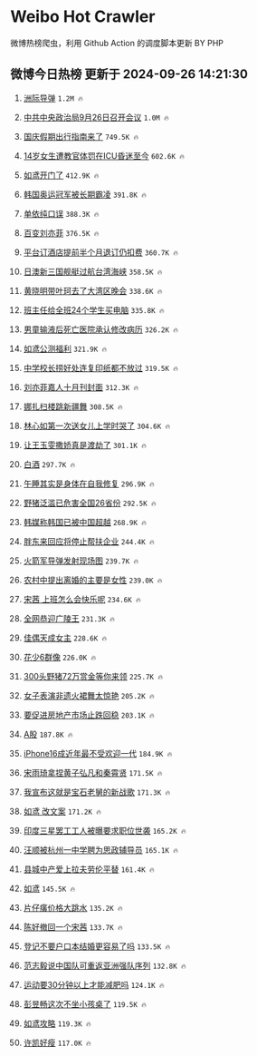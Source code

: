 # Weibo Hot Crawler 



微博热榜爬虫，利用 Github Action 的调度脚本更新 BY PHP 


## 微博今日热榜 更新于 2024-09-26 14:21:30 
1. [洲际导弹](https://s.weibo.com/weibo?q=%23%E6%B4%B2%E9%99%85%E5%AF%BC%E5%BC%B9%23&t=31&band_rank=1&Refer=top) `1.2M 🔥` 

1. [中共中央政治局9月26日召开会议](https://s.weibo.com/weibo?q=%23%E4%B8%AD%E5%85%B1%E4%B8%AD%E5%A4%AE%E6%94%BF%E6%B2%BB%E5%B1%809%E6%9C%8826%E6%97%A5%E5%8F%AC%E5%BC%80%E4%BC%9A%E8%AE%AE%23&t=31&band_rank=2&Refer=top) `1.0M 🔥` 

1. [国庆假期出行指南来了](https://s.weibo.com/weibo?q=%23%E5%9B%BD%E5%BA%86%E5%81%87%E6%9C%9F%E5%87%BA%E8%A1%8C%E6%8C%87%E5%8D%97%E6%9D%A5%E4%BA%86%23&t=31&band_rank=3&Refer=top) `749.5K 🔥` 

1. [14岁女生遭教官体罚在ICU昏迷至今](https://s.weibo.com/weibo?q=%2314%E5%B2%81%E5%A5%B3%E7%94%9F%E9%81%AD%E6%95%99%E5%AE%98%E4%BD%93%E7%BD%9A%E5%9C%A8ICU%E6%98%8F%E8%BF%B7%E8%87%B3%E4%BB%8A%23&t=31&band_rank=4&Refer=top) `602.6K 🔥` 

1. [如鸢开门了](https://s.weibo.com/weibo?q=%23%E5%A6%82%E9%B8%A2%E5%BC%80%E9%97%A8%E4%BA%86%23&t=31&band_rank=5&Refer=top) `412.9K 🔥` 

1. [韩国奥运冠军被长期霸凌](https://s.weibo.com/weibo?q=%23%E9%9F%A9%E5%9B%BD%E5%A5%A5%E8%BF%90%E5%86%A0%E5%86%9B%E8%A2%AB%E9%95%BF%E6%9C%9F%E9%9C%B8%E5%87%8C%23&t=31&band_rank=6&Refer=top) `391.8K 🔥` 

1. [单依纯口误](https://s.weibo.com/weibo?q=%E5%8D%95%E4%BE%9D%E7%BA%AF%E5%8F%A3%E8%AF%AF&t=31&band_rank=7&Refer=top) `388.3K 🔥` 

1. [百变刘亦菲](https://s.weibo.com/weibo?q=%E7%99%BE%E5%8F%98%E5%88%98%E4%BA%A6%E8%8F%B2&t=31&band_rank=8&Refer=top) `376.5K 🔥` 

1. [平台订酒店提前半个月退订仍扣费](https://s.weibo.com/weibo?q=%23%E5%B9%B3%E5%8F%B0%E8%AE%A2%E9%85%92%E5%BA%97%E6%8F%90%E5%89%8D%E5%8D%8A%E4%B8%AA%E6%9C%88%E9%80%80%E8%AE%A2%E4%BB%8D%E6%89%A3%E8%B4%B9%23&t=31&band_rank=9&Refer=top) `360.7K 🔥` 

1. [日澳新三国舰艇过航台湾海峡](https://s.weibo.com/weibo?q=%23%E6%97%A5%E6%BE%B3%E6%96%B0%E4%B8%89%E5%9B%BD%E8%88%B0%E8%89%87%E8%BF%87%E8%88%AA%E5%8F%B0%E6%B9%BE%E6%B5%B7%E5%B3%A1%23&t=31&band_rank=10&Refer=top) `358.5K 🔥` 

1. [黄晓明带叶珂去了大湾区晚会](https://s.weibo.com/weibo?q=%23%E9%BB%84%E6%99%93%E6%98%8E%E5%B8%A6%E5%8F%B6%E7%8F%82%E5%8E%BB%E4%BA%86%E5%A4%A7%E6%B9%BE%E5%8C%BA%E6%99%9A%E4%BC%9A%23&t=31&band_rank=11&Refer=top) `338.6K 🔥` 

1. [班主任给全班24个学生买电脑](https://s.weibo.com/weibo?q=%23%E7%8F%AD%E4%B8%BB%E4%BB%BB%E7%BB%99%E5%85%A8%E7%8F%AD24%E4%B8%AA%E5%AD%A6%E7%94%9F%E4%B9%B0%E7%94%B5%E8%84%91%23&t=31&band_rank=12&Refer=top) `335.8K 🔥` 

1. [男童输液后死亡医院承认修改病历](https://s.weibo.com/weibo?q=%23%E7%94%B7%E7%AB%A5%E8%BE%93%E6%B6%B2%E5%90%8E%E6%AD%BB%E4%BA%A1%E5%8C%BB%E9%99%A2%E6%89%BF%E8%AE%A4%E4%BF%AE%E6%94%B9%E7%97%85%E5%8E%86%23&t=31&band_rank=13&Refer=top) `326.2K 🔥` 

1. [如鸢公测福利](https://s.weibo.com/weibo?q=%23%E5%A6%82%E9%B8%A2%E5%85%AC%E6%B5%8B%E7%A6%8F%E5%88%A9%23&t=31&band_rank=14&Refer=top) `321.9K 🔥` 

1. [中学校长捞好处连复印纸都不放过](https://s.weibo.com/weibo?q=%23%E4%B8%AD%E5%AD%A6%E6%A0%A1%E9%95%BF%E6%8D%9E%E5%A5%BD%E5%A4%84%E8%BF%9E%E5%A4%8D%E5%8D%B0%E7%BA%B8%E9%83%BD%E4%B8%8D%E6%94%BE%E8%BF%87%23&t=31&band_rank=15&Refer=top) `319.5K 🔥` 

1. [刘亦菲嘉人十月刊封面](https://s.weibo.com/weibo?q=%23%E5%88%98%E4%BA%A6%E8%8F%B2%E5%98%89%E4%BA%BA%E5%8D%81%E6%9C%88%E5%88%8A%E5%B0%81%E9%9D%A2%23&t=31&band_rank=16&Refer=top) `312.3K 🔥` 

1. [娜扎扫楼跳新疆舞](https://s.weibo.com/weibo?q=%E5%A8%9C%E6%89%8E%E6%89%AB%E6%A5%BC%E8%B7%B3%E6%96%B0%E7%96%86%E8%88%9E&t=31&band_rank=17&Refer=top) `308.5K 🔥` 

1. [林心如第一次送女儿上学时哭了](https://s.weibo.com/weibo?q=%23%E6%9E%97%E5%BF%83%E5%A6%82%E7%AC%AC%E4%B8%80%E6%AC%A1%E9%80%81%E5%A5%B3%E5%84%BF%E4%B8%8A%E5%AD%A6%E6%97%B6%E5%93%AD%E4%BA%86%23&t=31&band_rank=18&Refer=top) `304.6K 🔥` 

1. [让王玉雯撒娇真是渡劫了](https://s.weibo.com/weibo?q=%E8%AE%A9%E7%8E%8B%E7%8E%89%E9%9B%AF%E6%92%92%E5%A8%87%E7%9C%9F%E6%98%AF%E6%B8%A1%E5%8A%AB%E4%BA%86&t=31&band_rank=19&Refer=top) `301.1K 🔥` 

1. [白酒](https://s.weibo.com/weibo?q=%E7%99%BD%E9%85%92&t=31&band_rank=20&Refer=top) `297.7K 🔥` 

1. [午睡其实是身体在自我修复](https://s.weibo.com/weibo?q=%23%E5%8D%88%E7%9D%A1%E5%85%B6%E5%AE%9E%E6%98%AF%E8%BA%AB%E4%BD%93%E5%9C%A8%E8%87%AA%E6%88%91%E4%BF%AE%E5%A4%8D%23&t=31&band_rank=21&Refer=top) `296.9K 🔥` 

1. [野猪泛滥已危害全国26省份](https://s.weibo.com/weibo?q=%23%E9%87%8E%E7%8C%AA%E6%B3%9B%E6%BB%A5%E5%B7%B2%E5%8D%B1%E5%AE%B3%E5%85%A8%E5%9B%BD26%E7%9C%81%E4%BB%BD%23&t=31&band_rank=22&Refer=top) `292.5K 🔥` 

1. [韩媒称韩国已被中国超越](https://s.weibo.com/weibo?q=%23%E9%9F%A9%E5%AA%92%E7%A7%B0%E9%9F%A9%E5%9B%BD%E5%B7%B2%E8%A2%AB%E4%B8%AD%E5%9B%BD%E8%B6%85%E8%B6%8A%23&t=31&band_rank=23&Refer=top) `268.9K 🔥` 

1. [胖东来回应将停止帮扶企业](https://s.weibo.com/weibo?q=%23%E8%83%96%E4%B8%9C%E6%9D%A5%E5%9B%9E%E5%BA%94%E5%B0%86%E5%81%9C%E6%AD%A2%E5%B8%AE%E6%89%B6%E4%BC%81%E4%B8%9A%23&t=31&band_rank=24&Refer=top) `244.4K 🔥` 

1. [火箭军导弹发射现场图](https://s.weibo.com/weibo?q=%23%E7%81%AB%E7%AE%AD%E5%86%9B%E5%AF%BC%E5%BC%B9%E5%8F%91%E5%B0%84%E7%8E%B0%E5%9C%BA%E5%9B%BE%23&t=31&band_rank=25&Refer=top) `239.7K 🔥` 

1. [农村中提出离婚的主要是女性](https://s.weibo.com/weibo?q=%23%E5%86%9C%E6%9D%91%E4%B8%AD%E6%8F%90%E5%87%BA%E7%A6%BB%E5%A9%9A%E7%9A%84%E4%B8%BB%E8%A6%81%E6%98%AF%E5%A5%B3%E6%80%A7%23&t=31&band_rank=26&Refer=top) `239.0K 🔥` 

1. [宋茜 上班怎么会快乐呢](https://s.weibo.com/weibo?q=%E5%AE%8B%E8%8C%9C%20%E4%B8%8A%E7%8F%AD%E6%80%8E%E4%B9%88%E4%BC%9A%E5%BF%AB%E4%B9%90%E5%91%A2&t=31&band_rank=27&Refer=top) `234.6K 🔥` 

1. [全网恭迎广陵王](https://s.weibo.com/weibo?q=%23%E5%85%A8%E7%BD%91%E6%81%AD%E8%BF%8E%E5%B9%BF%E9%99%B5%E7%8E%8B%23&t=31&band_rank=28&Refer=top) `231.3K 🔥` 

1. [佳偶天成女主](https://s.weibo.com/weibo?q=%23%E4%BD%B3%E5%81%B6%E5%A4%A9%E6%88%90%E5%A5%B3%E4%B8%BB%23&t=31&band_rank=29&Refer=top) `228.6K 🔥` 

1. [花少6群像](https://s.weibo.com/weibo?q=%E8%8A%B1%E5%B0%916%E7%BE%A4%E5%83%8F&t=31&band_rank=30&Refer=top) `226.0K 🔥` 

1. [300头野猪72万赏金等你来领](https://s.weibo.com/weibo?q=%23300%E5%A4%B4%E9%87%8E%E7%8C%AA72%E4%B8%87%E8%B5%8F%E9%87%91%E7%AD%89%E4%BD%A0%E6%9D%A5%E9%A2%86%23&t=31&band_rank=31&Refer=top) `225.7K 🔥` 

1. [女子表演非遗火裙舞太惊艳](https://s.weibo.com/weibo?q=%23%E5%A5%B3%E5%AD%90%E8%A1%A8%E6%BC%94%E9%9D%9E%E9%81%97%E7%81%AB%E8%A3%99%E8%88%9E%E5%A4%AA%E6%83%8A%E8%89%B3%23&t=31&band_rank=32&Refer=top) `205.2K 🔥` 

1. [要促进房地产市场止跌回稳](https://s.weibo.com/weibo?q=%23%E8%A6%81%E4%BF%83%E8%BF%9B%E6%88%BF%E5%9C%B0%E4%BA%A7%E5%B8%82%E5%9C%BA%E6%AD%A2%E8%B7%8C%E5%9B%9E%E7%A8%B3%23&t=31&band_rank=33&Refer=top) `203.1K 🔥` 

1. [A股](https://s.weibo.com/weibo?q=A%E8%82%A1&t=31&band_rank=34&Refer=top) `187.8K 🔥` 

1. [iPhone16成近年最不受欢迎一代](https://s.weibo.com/weibo?q=%23iPhone16%E6%88%90%E8%BF%91%E5%B9%B4%E6%9C%80%E4%B8%8D%E5%8F%97%E6%AC%A2%E8%BF%8E%E4%B8%80%E4%BB%A3%23&t=31&band_rank=35&Refer=top) `184.9K 🔥` 

1. [宋雨琦拿捏黄子弘凡和秦霄贤](https://s.weibo.com/weibo?q=%23%E5%AE%8B%E9%9B%A8%E7%90%A6%E6%8B%BF%E6%8D%8F%E9%BB%84%E5%AD%90%E5%BC%98%E5%87%A1%E5%92%8C%E7%A7%A6%E9%9C%84%E8%B4%A4%23&t=31&band_rank=36&Refer=top) `171.5K 🔥` 

1. [我宣布这就是宝石老舅的新战歌](https://s.weibo.com/weibo?q=%23%E6%88%91%E5%AE%A3%E5%B8%83%E8%BF%99%E5%B0%B1%E6%98%AF%E5%AE%9D%E7%9F%B3%E8%80%81%E8%88%85%E7%9A%84%E6%96%B0%E6%88%98%E6%AD%8C%23&t=31&band_rank=37&Refer=top) `171.3K 🔥` 

1. [如鸢 改文案](https://s.weibo.com/weibo?q=%E5%A6%82%E9%B8%A2%20%E6%94%B9%E6%96%87%E6%A1%88&t=31&band_rank=38&Refer=top) `171.2K 🔥` 

1. [印度三星罢工工人被曝要求职位世袭](https://s.weibo.com/weibo?q=%23%E5%8D%B0%E5%BA%A6%E4%B8%89%E6%98%9F%E7%BD%A2%E5%B7%A5%E5%B7%A5%E4%BA%BA%E8%A2%AB%E6%9B%9D%E8%A6%81%E6%B1%82%E8%81%8C%E4%BD%8D%E4%B8%96%E8%A2%AD%23&t=31&band_rank=39&Refer=top) `165.2K 🔥` 

1. [汪顺被杭州一中学聘为思政辅导员](https://s.weibo.com/weibo?q=%23%E6%B1%AA%E9%A1%BA%E8%A2%AB%E6%9D%AD%E5%B7%9E%E4%B8%80%E4%B8%AD%E5%AD%A6%E8%81%98%E4%B8%BA%E6%80%9D%E6%94%BF%E8%BE%85%E5%AF%BC%E5%91%98%23&t=31&band_rank=40&Refer=top) `165.1K 🔥` 

1. [县城中产爱上拉夫劳伦平替](https://s.weibo.com/weibo?q=%23%E5%8E%BF%E5%9F%8E%E4%B8%AD%E4%BA%A7%E7%88%B1%E4%B8%8A%E6%8B%89%E5%A4%AB%E5%8A%B3%E4%BC%A6%E5%B9%B3%E6%9B%BF%23&t=31&band_rank=41&Refer=top) `161.4K 🔥` 

1. [如鸢](https://s.weibo.com/weibo?q=%23%E5%A6%82%E9%B8%A2%23&t=31&band_rank=42&Refer=top) `145.5K 🔥` 

1. [片仔癀价格大跳水](https://s.weibo.com/weibo?q=%23%E7%89%87%E4%BB%94%E7%99%80%E4%BB%B7%E6%A0%BC%E5%A4%A7%E8%B7%B3%E6%B0%B4%23&t=31&band_rank=43&Refer=top) `135.2K 🔥` 

1. [陈好撤回一个宋茜](https://s.weibo.com/weibo?q=%23%E9%99%88%E5%A5%BD%E6%92%A4%E5%9B%9E%E4%B8%80%E4%B8%AA%E5%AE%8B%E8%8C%9C%23&t=31&band_rank=44&Refer=top) `133.7K 🔥` 

1. [登记不要户口本结婚更容易了吗](https://s.weibo.com/weibo?q=%23%E7%99%BB%E8%AE%B0%E4%B8%8D%E8%A6%81%E6%88%B7%E5%8F%A3%E6%9C%AC%E7%BB%93%E5%A9%9A%E6%9B%B4%E5%AE%B9%E6%98%93%E4%BA%86%E5%90%97%23&t=31&band_rank=45&Refer=top) `133.5K 🔥` 

1. [范志毅说中国队可重返亚洲强队序列](https://s.weibo.com/weibo?q=%23%E8%8C%83%E5%BF%97%E6%AF%85%E8%AF%B4%E4%B8%AD%E5%9B%BD%E9%98%9F%E5%8F%AF%E9%87%8D%E8%BF%94%E4%BA%9A%E6%B4%B2%E5%BC%BA%E9%98%9F%E5%BA%8F%E5%88%97%23&t=31&band_rank=46&Refer=top) `132.8K 🔥` 

1. [运动要30分钟以上才能减肥吗](https://s.weibo.com/weibo?q=%E8%BF%90%E5%8A%A8%E8%A6%8130%E5%88%86%E9%92%9F%E4%BB%A5%E4%B8%8A%E6%89%8D%E8%83%BD%E5%87%8F%E8%82%A5%E5%90%97&t=31&band_rank=47&Refer=top) `124.1K 🔥` 

1. [彭昱畅这次不坐小孩桌了](https://s.weibo.com/weibo?q=%E5%BD%AD%E6%98%B1%E7%95%85%E8%BF%99%E6%AC%A1%E4%B8%8D%E5%9D%90%E5%B0%8F%E5%AD%A9%E6%A1%8C%E4%BA%86&t=31&band_rank=48&Refer=top) `119.5K 🔥` 

1. [如鸢攻略](https://s.weibo.com/weibo?q=%E5%A6%82%E9%B8%A2%E6%94%BB%E7%95%A5&t=31&band_rank=49&Refer=top) `119.3K 🔥` 

1. [许凯好瘦](https://s.weibo.com/weibo?q=%E8%AE%B8%E5%87%AF%E5%A5%BD%E7%98%A6&t=31&band_rank=50&Refer=top) `117.0K 🔥` 

